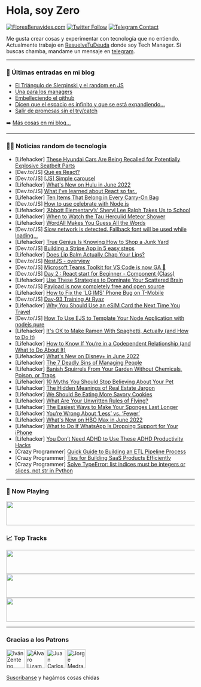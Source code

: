 # Hola, soy Zero

[![FloresBenavides.com](https://img.shields.io/website?down_message=oops&label=MiBlog&style=for-the-badge&up_message=online&url=https%3A%2F%2Ffloresbenavides.com)](https://floresbenavides.com) [![Twitter Follow](https://img.shields.io/twitter/follow/ZeroDragon?color=%231DA1F2&label=Follow&logo=twitter&logoColor=ffffff&style=for-the-badge)](https://twitter.com/zerodragon) [![Telegram Contact](https://img.shields.io/badge/escr%C3%ADbeme-ZeroDragon-%2326A5E4?style=for-the-badge&logo=telegram)](https://t.me/zerodragon)

Me gusta crear cosas y experimentar con tecnología que no entiendo.
Actualmente trabajo en [ResuelveTuDeuda](http://github.com/resuelve) donde soy Tech Manager.
Si buscas chamba, mandame un mensaje en [telegram](https://t.me/zerodragon).

---

### 📕 Últimas entradas en mi blog
<!-- BLOG-POST-LIST:START -->
- [El Triángulo de Sierpinski y el random en JS](https://floresbenavides.com/el-triangulo-de-sierpinski-y-el-random-en-js/)
- [Una para los managers](https://floresbenavides.com/una-para-los-managers/)
- [Embelleciendo el github](https://floresbenavides.com/embelleciendo-el-github/)
- [Dicen que el espacio es infinito y que se está expandiendo…](https://floresbenavides.com/dicen-que-el-espacio-es-infinito-y-que-se-esta-expandiendo/)
- [Salir de promesas sin el try/catch](https://floresbenavides.com/salir-de-promesas-sin-el-try-catch/)
<!-- BLOG-POST-LIST:END -->

➡️ [Más cosas en mi blog...](https://floresbenavides.com)

---

### 👨‍💻 Noticias random de tecnología
<!-- TECH-POSTS:START -->
- [Lifehacker] [These Hyundai Cars Are Being Recalled for Potentially Explosive Seatbelt Parts](https://lifehacker.com/these-hyundai-cars-are-being-recalled-for-potentially-e-1848971582)
- [Dev.to/JS] [Qué es React?](https://dev.to/djackskellington/que-es-react-4l76)
- [Dev.to/JS] [[JS] Simple carousel](https://dev.to/emiliodominguez/simple-carousel-js-15md)
- [Lifehacker] [What&#39;s New on Hulu in June 2022](https://lifehacker.com/whats-new-on-hulu-in-june-2022-1848970783)
- [Dev.to/JS] [What I&#39;ve learned about React so far..](https://dev.to/c3m3z4c4/what-ive-learned-about-react-so-far-d6b)
- [Lifehacker] [Ten Items That Belong in Every Carry-On Bag](https://lifehacker.com/ten-items-that-belong-in-every-carry-on-bag-1848969619)
- [Dev.to/JS] [How to use celebrate with Node.js](https://dev.to/logrocket/how-to-use-celebrate-with-nodejs-15f5)
- [Lifehacker] [‘Abbott Elementary’s’ Sheryl Lee Ralph Takes Us to School](https://lifehacker.com/abbott-elementary-s-sheryl-lee-ralph-takes-us-to-scho-1848969982)
- [Lifehacker] [When to Watch the Tau Herculid Meteor Shower](https://lifehacker.com/when-to-watch-the-tau-herculid-meteor-shower-1848969011)
- [Lifehacker] [WordAll Makes You Guess All the Words](https://lifehacker.com/wordall-makes-you-guess-all-the-words-1848968860)
- [Dev.to/JS] [Slow network is detected. Fallback font will be used while loading...](https://dev.to/kodwings/slow-network-is-detected-fallback-font-will-be-used-while-loading-dnh)
- [Lifehacker] [True Genius Is Knowing How to Shop a Junk Yard](https://lifehacker.com/true-genius-is-knowing-how-to-shop-a-junk-yard-1848968367)
- [Dev.to/JS] [Building a Stripe App in 5 easy steps](https://dev.to/stripe/building-a-stripe-app-in-5-easy-steps-40k)
- [Lifehacker] [Does Lip Balm Actually Chap Your Lips?](https://lifehacker.com/does-lip-balm-actually-chap-your-lips-1848969095)
- [Dev.to/JS] [NestJS - overview](https://dev.to/ilyary/nestjs-overview-p36)
- [Dev.to/JS] [Microsoft Teams Toolkit for VS Code is now GA 🎉](https://dev.to/azure/microsoft-teams-toolkit-for-vs-code-is-now-ga-4830)
- [Dev.to/JS] [Day 2 : React start for Beginner - Component &lpar;Class&rpar;](https://dev.to/bipon68/day-2-react-start-for-beginner-component-class-4d0f)
- [Lifehacker] [Use These Strategies to Dominate Your Scattered Brain](https://lifehacker.com/use-these-strategies-to-dominate-your-scattered-brain-1848969564)
- [Dev.to/JS] [Payload is now completely free and open source](https://dev.to/payloadcms/payload-is-now-completely-free-and-open-source-5ack)
- [Lifehacker] [How to Fix the &#39;LG IMS&#39; Phone Bug on T-Mobile](https://lifehacker.com/how-to-fix-the-lg-ims-phone-bug-on-t-mobile-1848968855)
- [Dev.to/JS] [Day-93 Training At Ryaz](https://dev.to/mahin651/day-93-training-at-ryaz-3ep9)
- [Lifehacker] [Why You Should Use an eSIM Card the Next Time You Travel](https://lifehacker.com/why-you-should-use-an-esim-card-the-next-time-you-trave-1848953726)
- [Dev.to/JS] [How To Use EJS to Template Your Node Application with nodejs pure](https://dev.to/shadyalefrangy/how-to-use-ejs-to-template-your-node-application-with-nodejs-pure-3i26)
- [Lifehacker] [It&#39;s OK to Make Ramen With Spaghetti, Actually &lpar;and How to Do It&rpar;](https://lifehacker.com/its-ok-to-make-ramen-with-spaghetti-actually-and-how-1848968667)
- [Lifehacker] [How to Know If You’re in a Codependent Relationship &lpar;and What to Do About It&rpar;](https://lifehacker.com/how-to-know-if-you-re-in-a-codependent-relationship-an-1848966032)
- [Lifehacker] [What&#39;s New on Disney+ in June 2022](https://lifehacker.com/whats-new-on-disney-in-june-2022-1848968485)
- [Lifehacker] [The 7 Deadly Sins of Managing People](https://lifehacker.com/the-7-deadly-sins-of-managing-people-1848966408)
- [Lifehacker] [Banish Squirrels From Your Garden Without Chemicals, Poison, or Traps](https://lifehacker.com/banish-squirrels-from-your-garden-without-chemicals-po-1848967074)
- [Lifehacker] [10 Myths You Should Stop Believing About Your Pet](https://lifehacker.com/10-animal-myths-you-should-stop-believing-already-1848965671)
- [Lifehacker] [The Hidden Meanings of Real Estate Jargon](https://lifehacker.com/the-hidden-meanings-of-real-estate-jargon-1848964620)
- [Lifehacker] [We Should Be Eating More Savory Cookies](https://lifehacker.com/we-should-be-eating-more-savory-cookies-1848946154)
- [Lifehacker] [What Are Your Unwritten Rules of Flying?](https://lifehacker.com/what-are-the-unwritten-rules-of-flying-1848965043)
- [Lifehacker] [The Easiest Ways to Make Your Sponges Last Longer](https://lifehacker.com/the-easiest-ways-to-make-your-sponges-last-longer-1848965367)
- [Lifehacker] [You’re Wrong About ‘Less’ vs. ‘Fewer’](https://lifehacker.com/you-re-wrong-about-less-vs-fewer-1848965273)
- [Lifehacker] [What&#39;s New on HBO Max in June 2022](https://lifehacker.com/whats-new-on-hbo-max-in-june-2022-1848965468)
- [Lifehacker] [What to Do If WhatsApp Is Dropping Support for Your iPhone](https://lifehacker.com/what-to-do-if-whatsdrop-is-dropping-support-for-your-ip-1848963767)
- [Lifehacker] [You Don’t Need ADHD to Use These ADHD Productivity Hacks](https://lifehacker.com/you-don-t-need-adhd-to-use-these-adhd-productivity-hack-1848964773)
- [Crazy Programmer] [Quick Guide to Building an ETL Pipeline Process](https://www.thecrazyprogrammer.com/2022/05/quick-guide-to-building-an-etl-pipeline-process.html)
- [Crazy Programmer] [Tips for Building SaaS Products Efficiently](https://www.thecrazyprogrammer.com/2022/05/tips-for-building-saas-products-efficiently.html)
- [Crazy Programmer] [Solve TypeError: list indices must be integers or slices, not str in Python](https://www.thecrazyprogrammer.com/2022/05/list-indices-must-be-integers-or-slices-not-str.html)<!-- TECH-POSTS:END -->

---

### 🎵 Now Playing
<a href="https://spotify-now-playing-dun.vercel.app/now-playing?open"><img src="https://spotify-now-playing-dun.vercel.app/now-playing" width="540" height="64"></a>

### 📈 Top Tracks
<a href="https://spotify-now-playing-dun.vercel.app/top-tracks?i=1&open"><img src="https://spotify-now-playing-dun.vercel.app/top-tracks?i=1" width="540" height="64"></a>
<a href="https://spotify-now-playing-dun.vercel.app/top-tracks?i=2&open"><img src="https://spotify-now-playing-dun.vercel.app/top-tracks?i=2" width="540" height="64"></a>
<a href="https://spotify-now-playing-dun.vercel.app/top-tracks?i=3&open"><img src="https://spotify-now-playing-dun.vercel.app/top-tracks?i=3" width="540" height="64"></a>

---

### Gracias a los Patrons
[<img src="https://avatars.githubusercontent.com/u/243380?v=4" alt="Iván Zenteno" width="50px">](https://github.com/k001) [<img src="https://avatars.githubusercontent.com/u/19955639?v=4" alt="Álvaro Lizama" width="50px">](https://github.com/alvarolizama) [<img src="https://avatars.githubusercontent.com/u/2718753?v=4" alt="Juan Carlos Ruiz" width="50px">](https://github.com/JuanCrg90) [<img src="https://avatars.githubusercontent.com/u/37025?v=4" alt="Jorge Medrano" width="50px">](https://github.com/h1pp1e) 

[Suscríbanse](https://www.patreon.com/zerodragon) y hagámos cosas chidas
